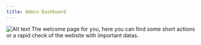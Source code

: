 ```yaml
---
title: Admin Dashboard
---
```

![Alt text](/img/admin.png)
The welcome page for you, here you can find some short actions or a rapid check of the website with important datas.